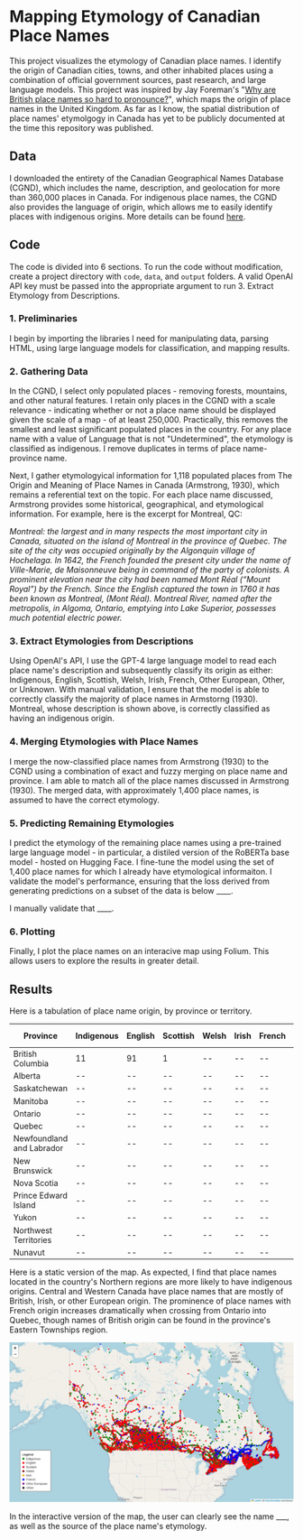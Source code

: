 # Mapping Etymology of Canadian Place Names
This project visualizes the etymology of Canadian place names. I identify the origin of Canadian cities, towns, and other inhabited places using a combination of official government sources, past research, and large language models. This project was inspired by Jay Foreman's "[Why are British place names so hard to pronounce?](https://www.youtube.com/watch?app=desktop&v=uYNzqgU7na4)", which maps the origin of place names in the United Kingdom. As far as I know, the spatial distribution of place names' etymolgogy in Canada has yet to be publicly documented at the time this repository was published. 

## Data
I downloaded the entirety of the Canadian Geographical Names Database (CGND), which includes the name, description, and geolocation for more than 360,000 places in Canada. For indigenous place names, the CGND also provides the language of origin, which allows me to easily identify places with indigenous origins. More details can be found [here](https://natural-resources.canada.ca/earth-sciences/geography/geographical-names-board-canada/about-canadian-geographical-names-database/9180).

## Code
The code is divided into 6 sections. To run the code without modification, create a project directory with `code`, `data`, and `output` folders. A valid OpenAI API key must be passed into the appropriate argument to run 3. Extract Etymology from Descriptions.

### 1. Preliminaries
I begin by importing the libraries I need for manipulating data, parsing HTML, using large language models for classification, and mapping results.

### 2. Gathering Data
In the CGND, I select only populated places - removing forests, mountains, and other natural features. I retain only places in the CGND with a scale relevance - indicating whether or not a place name should be displayed given the scale of a map - of at least 250,000. Practically, this removes the smallest and least significant populated places in the country. For any place name with a value of Language that is not "Undetermined", the etymology is classified as indigenous. I remove duplicates in terms of place name-province name.

Next, I gather etymologyical information for 1,118 populated places from The Origin and Meaning of Place Names in Canada (Armstrong, 1930), which remains a referential text on the topic. For each place name discussed, Armstrong provides some historical, geographical, and etymological information. For example, here is the excerpt for Montreal, QC:

_Montreal: the largest and in many respects the most important city in Canada, situated on the island of Montreal in the province of Quebec. The site of the city was occupied originally by the Algonquin village of Hochelaga. In 1642, the French founded the present city under the name of Ville-Marie, de Maisonneuve being in command of the party of colonists. A prominent elevation near the city had been named Mont Réal (“Mount Royal”) by the French. Since the English captured the town in 1760 it has been known as Montreal, (Mont Réal). Montreal River, named after the metropolis, in Algoma, Ontario, emptying into Lake Superior, possesses much potential electric power._

### 3. Extract Etymologies from Descriptions
Using OpenAI's API, I use the GPT-4 large language model to read each place name's description and subsequently classify its origin as either: Indigenous, English, Scottish, Welsh, Irish, French, Other European, Other, or Unknown. With manual validation, I ensure that the model is able to correctly classify the majority of place names in Armstorng (1930). Montreal, whose description is shown above, is correctly classified as having an indigenous origin.

### 4. Merging Etymologies with Place Names
I merge the now-classified place names from Armstrong (1930) to the CGND using a combination of exact and fuzzy merging on place name and province. I am able to match all of the place names discussed in Armstrong (1930). The merged data, with approximately 1,400 place names, is assumed to have the correct etymology.

### 5. Predicting Remaining Etymologies
I predict the etymology of the remaining place names using a pre-trained large language model - in particular, a distiled version of the RoBERTa base model - hosted on Hugging Face. I fine-tune the model using the set of 1,400 place names for which I already have etymological informaiton. I validate the model's performance, ensuring that the loss derived from generating predictions on a subset of the data is below ____.

I manually validate that ____.

### 6. Plotting
Finally, I plot the place names on an interacive map using Folium. This allows users to explore the results in greater detail.

## Results
Here is a tabulation of place name origin, by province or territory.

| Province | Indigenous | English | Scottish | Welsh | Irish | French | Other European | Other | Total |
| -------- | ---------- | ------- | -------- | ----- | ----- | ------ | -------------- | ----- | ----- |
| British Columbia | 11 | 91 | 1 | -- | -- | -- | -- | -- | -- |
| Alberta | -- | -- | -- | -- | -- | -- | -- | -- | -- |
| Saskatchewan | -- | -- | -- | -- | -- | -- | -- | -- | -- |
| Manitoba | -- | -- | -- | -- | -- | -- | -- | -- | -- |
| Ontario | -- | -- | -- | -- | -- | -- | -- | -- | -- |
| Quebec | -- | -- | -- | -- | -- | -- | -- | -- | -- |
| Newfoundland and Labrador | -- | -- | -- | -- | -- | -- | -- | -- | -- |
| New Brunswick | -- | -- | -- | -- | -- | -- | -- | -- | -- |
| Nova Scotia | -- | -- | -- | -- | -- | -- | -- | -- | -- |
| Prince Edward Island | -- | -- | -- | -- | -- | -- | -- | -- | -- |
| Yukon | -- | -- | -- | -- | -- | -- | -- | -- | -- |
| Northwest Territories | -- | -- | -- | -- | -- | -- | -- | -- | -- |
| Nunavut | -- | -- | -- | -- | -- | -- | -- | -- | -- |

Here is a static version of the map. As expected, I find that place names located in the country's Northern regions are more likely to have indigenous origins. Central and Western Canada have place names that are mostly of British, Irish, or other European origin. The prominence of place names with French origin increases dramatically when crossing from Ontario into Quebec, though names of British origin can be found in the province's Eastern Townships region.

<img src="https://github.com/robertialenti/Canadian-Place-Name-Etymology/raw/main/output/etymology_map.png">

In the interactive version of the map, the user can clearly see the name ___, as well as the source of the place name's etymology.
